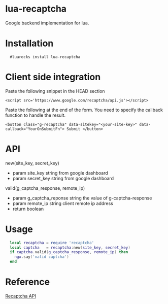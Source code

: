 # lua-recaptcha
Google backend implementation for lua.


# Installation

```
  #luarocks install lua-recaptcha
```

# Client side integration

Paste the following snippet in the HEAD section

```
<script src='https://www.google.com/recaptcha/api.js'></script>
```

Paste the following at the end of the form. You need to specify the callback function to
handle the result.

```
<button class="g-recaptcha" data-sitekey="<your-site-key>" data-callback="YourOnSubmitFn"> Submit </button>
```

  

# API

new(site_key, secret_key)
- param site_key string  from google dashboard
- param secret_key string from google dashboard


valid(g_captcha_response, remote_ip)
- param g_captcha_reponse string the value of g-captcha-response
- param remote_ip string client remote ip address  
- return boolean


# Usage

```lua
  local recaptcha = require 'recaptcha'
  local captcha   = recaptcha:new(site_key, secret_key) 
  if captcha.valid(g_captcha_response, remote_ip) then
    ngx.say('valid captcha')
  end
```


# Reference
[Recaptcha API](https://developers.google.com/recaptcha/docs/invisible)
